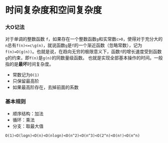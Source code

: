 # 时间复杂度和空间复杂度

### 大O记法
对于单调的整数函数 `f`，如果存在一个整数函数`g`和实常数`c>0`，使得对于充分大的`n`总有`f(n)<=c\g(n)`，就说函数`g`是`f`的一个渐近函数（忽略常数），记为`f(n)=O(g(n))`。也就是说，在趋向无穷的极限意义下，函数`f`的增长速度受到函数`g`的约束，即`f(n)`是`g(n)`的同数量级函数。
也就是实现全部基本操作的时间。一般指的是**最坏**时间复杂度。

- 常数记为`O(1)`
- 只保留最高阶
- 如果最高阶存在，去掉前面的系数

### 基本规则
- 顺序结构：加法
- 循环：乘法
- 分支：取最大值

`O(1)<O(logn)<O(n)<O(nlogn)<O(n^2)<O(n^3)<O(2^n)<O(n!)<O(n^n)`
